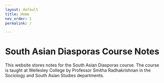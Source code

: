 ```yaml
---
layout: default
title: Home
nev_order: 1
permalink: /

---
```


# South Asian Diasporas Course Notes

This website stores notes for the South Asian Diasporas
course. The course is taught at Wellesley College by
Professor Smitha Radhakrishnan in the Sociology and
South Asian Studies departments.

